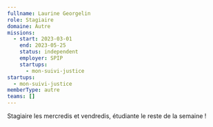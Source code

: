```yaml
---
fullname: Laurine Georgelin
role: Stagiaire
domaine: Autre
missions:
  - start: 2023-03-01
    end: 2023-05-25
    status: independent
    employer: SPIP
    startups:
      - mon-suivi-justice
startups:
  - mon-suivi-justice
memberType: autre
teams: []
---
```

Stagiaire les mercredis et vendredis, étudiante le reste de la semaine !